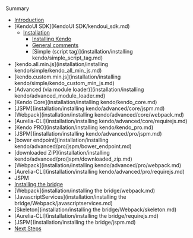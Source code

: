#
Summary

* [Introduction](README.md)
* [KendoUI SDK](KendoUI SDK/kendoui_sdk.md)
  * [Installation](installation/installation.md)
    * [Installing Kendo](installation/installing_kendo.md)
    * [General comments](installation/installing_kendo/general-comments.md)
    * [Simple \(script tag\)](installation/installing kendo/simple_script_tag.md)
* [kendo.all.min.js](installation/installing kendo/simple/kendo_all_min_js.md)
* [kendo.custom.min.js](installation/installing kendo/simple/kendo_custom_min_js.md)
* [Advanced \(via module loader\)](installation/installing kendo/advanced_module_loader.md)
* [Kendo Core](installation/installing kendo/kendo_core.md)
* [JSPM](installation/installing kendo/advanced/core/jspm.md)
* [Webpack](installation/installing kendo/advanced/core/webpack.md)
* [Aurelia-CLI](installation/installing kendo/advanced/core/requirejs.md)
* [Kendo PRO](installation/installing kendo/kendo_pro.md)
* [JSPM](installation/installing kendo/advanced/pro/jspm.md)
* [bower endpoint](installation/installing kendo/advanced/pro/jspm/bower_endpoint.md)
* [downloaded ZIP](installation/installing kendo/advanced/pro/jspm/downloaded_zip.md)
* [Webpack](installation/installing kendo/advanced/pro/webpack.md)
* [Aurelia-CLI](installation/installing kendo/advanced/pro/requirejs.md)
* JSPM
* [Installing the bridge](installation/installing_the_bridge.md)
* [Webpack](installation/installing the bridge/webpack.md)
* [JavascriptServices](installation/installing the bridge/Webpack/javascriptservices.md)
* [Skeleton](installation/installing the bridge/Webpack/skeleton.md)
* [Aurelia-CLI](installation/installing the bridge/requirejs.md)
* [JSPM](installation/installing the bridge/jspm.md)
* [Next Steps](next-steps.md)
